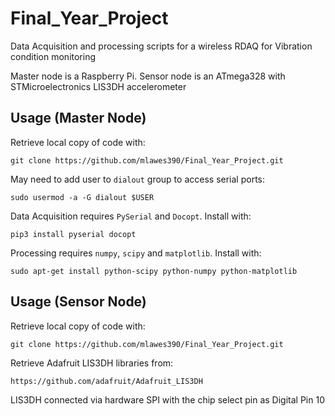# Final_Year_Project
Data Acquisition and processing scripts for a wireless RDAQ for Vibration condition monitoring

Master node is a Raspberry Pi.
Sensor node is an ATmega328 with STMicroelectronics LIS3DH accelerometer

Usage (Master Node)
-----

Retrieve local copy of code with:

    git clone https://github.com/mlawes390/Final_Year_Project.git

May need to add user to `dialout` group to access serial ports:

    sudo usermod -a -G dialout $USER
  
Data Acquisition requires `PySerial` and `Docopt`. Install with:
  
    pip3 install pyserial docopt

Processing requires `numpy`, `scipy` and `matplotlib`. Install with:

    sudo apt-get install python-scipy python-numpy python-matplotlib



Usage (Sensor Node)
-----

Retrieve local copy of code with:

    git clone https://github.com/mlawes390/Final_Year_Project.git

Retrieve Adafruit LIS3DH libraries from:

    https://github.com/adafruit/Adafruit_LIS3DH

LIS3DH connected via hardware SPI with the chip select pin as Digital Pin 10
